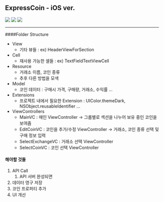 ## ExpressCoin - iOS ver.

<img src="https://img.shields.io/scrutinizer/build/g/filp/whoops.svg"/> <img src="https://img.shields.io/cocoapods/v/AFNetworking.svg"/> <img src="https://img.shields.io/badge/swift-4.0-orange.svg" />

---

####Folder Structure

- View
  - 기타 뷰들 : ex) HeaderViewForSection
- Cell
  - 재사용 가능한 셀들 : ex) TextFieldTextViewCell
- Resource
  - 거래소 이름, 코인 종류
  - 추후 다른 방법을 모색
- Model
  - 코인 데이터 : 구매시 가격, 구매량, 거래소, 수익률 ...
- Extensions
  - 프로젝트 내에서 필요한 Extension : UIColor.themeDark, NSObject.reusableIdentifier … 
- ViewControllers
  - MainVC : 매인 ViewController -> 그룹별로 섹션을 나누어 보유 중인 코인을 보여줌
  - EditCoinVC : 코인을 추가/수정 ViewController -> 거래소, 코인 종류 선택 및 구매 정보 입력
  - SelectExchangeVC : 거래소 선택 ViewController
  - SelectCoinVC : 코인 선택 ViewController

#### 해야할 것들

1. API Call
   1. API 서버 완성되면 
2. 데이터 영구 저장
3. 코인 프로퍼티 추가
4. UI 개선
